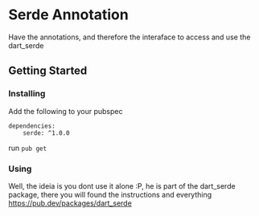 # Serde Annotation
Have the annotations, and therefore the interaface to access and use the dart_serde

## Getting Started

### Installing

Add the following to your pubspec
```
dependencies:
    serde: ^1.0.0
```

run ```pub get```

### Using
Well, the ideia is you dont use it alone :P, he is part of the dart_serde package, there you will found the instructions and everything https://pub.dev/packages/dart_serde